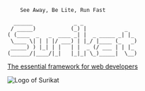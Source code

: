 		See Away, Be Lite, Run Fast

	  ______             _ _                 
	 / _____)           (_) |            _   
	( (____  _   _  ____ _| |  _ _____ _| |_ 
	 \____ \| | | |/ ___) | |_/ |____ (_   _)
	 _____) ) |_| | |   | |  _ (/ ___ | | |_ 
	(______/|____/|_|   |_|_| \_)_____|  \__)
	
	

[The essential framework for web developers](http://wildsurikat.com)

![Logo of Surikat](http://wildsurikat.com/img/surikat.png)